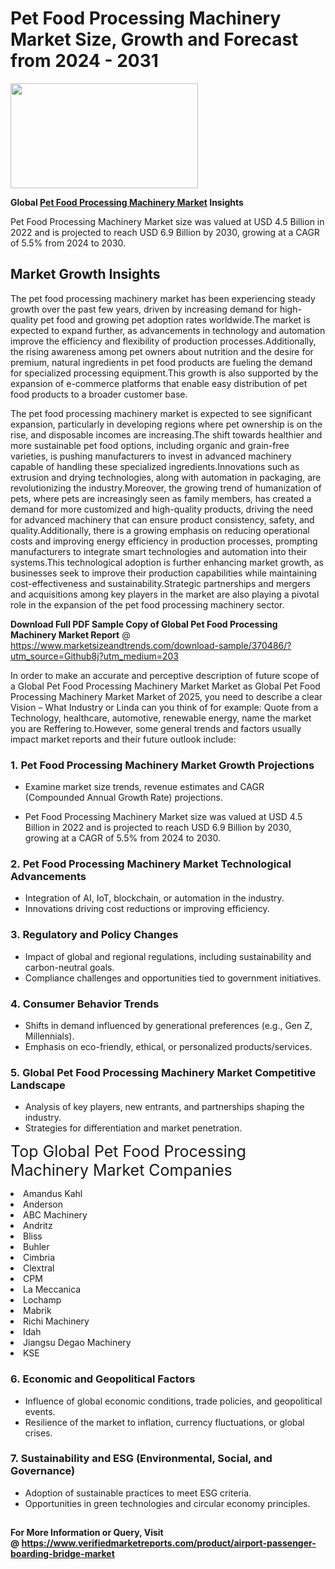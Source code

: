 <H1>Pet Food Processing Machinery Market Size, Growth and Forecast from 2024 - 2031</H1><img class="aligncenter size-medium wp-image-584254" src="https://thirdeyenews.in/wp-content/uploads/2024/09/Global-Market-Research-300x168.jpeg" alt="" width="300" height="168" /><p><strong>Global&nbsp;<a href="https://www.marketsizeandtrends.com/download-sample/370486/?utm_source=Github8j?utm_medium=203">Pet Food Processing Machinery Market</a> Insights</strong></p><p>Pet Food Processing Machinery Market size was valued at USD 4.5 Billion in 2022 and is projected to reach USD 6.9 Billion by 2030, growing at a CAGR of 5.5% from 2024 to 2030.</p><p><h2>Market Growth Insights</h2> <p>The pet food processing machinery market has been experiencing steady growth over the past few years, driven by increasing demand for high-quality pet food and growing pet adoption rates worldwide.The market is expected to expand further, as advancements in technology and automation improve the efficiency and flexibility of production processes.Additionally, the rising awareness among pet owners about nutrition and the desire for premium, natural ingredients in pet food products are fueling the demand for specialized processing equipment.This growth is also supported by the expansion of e-commerce platforms that enable easy distribution of pet food products to a broader customer base.</p> <p>The pet food processing machinery market is expected to see significant expansion, particularly in developing regions where pet ownership is on the rise, and disposable incomes are increasing.The shift towards healthier and more sustainable pet food options, including organic and grain-free varieties, is pushing manufacturers to invest in advanced machinery capable of handling these specialized ingredients.Innovations such as extrusion and drying technologies, along with automation in packaging, are revolutionizing the industry.Moreover, the growing trend of humanization of pets, where pets are increasingly seen as family members, has created a demand for more customized and high-quality products, driving the need for advanced machinery that can ensure product consistency, safety, and quality.Additionally, there is a growing emphasis on reducing operational costs and improving energy efficiency in production processes, prompting manufacturers to integrate smart technologies and automation into their systems.This technological adoption is further enhancing market growth, as businesses seek to improve their production capabilities while maintaining cost-effectiveness and sustainability.Strategic partnerships and mergers and acquisitions among key players in the market are also playing a pivotal role in the expansion of the pet food processing machinery sector.<p><span class=""><strong>Download Full PDF Sample Copy of Global Pet Food Processing Machinery Market Report</strong> @ <a href="https://www.marketsizeandtrends.com/download-sample/370486/?utm_source=Github8j?utm_medium=203" target="_blank">https://www.marketsizeandtrends.com/download-sample/370486/?utm_source=Github8j?utm_medium=203</a></span></p><p>In order to make an accurate and perceptive description of future scope of a Global&nbsp;Pet Food Processing Machinery Market Market as Global&nbsp;Pet Food Processing Machinery Market Market of 2025, you need to describe a clear Vision &ndash; What Industry or Linda can you think of for example: Quote from a Technology, healthcare, automotive, renewable energy, name the market you are Reffering to.However, some general trends and factors usually impact market reports and their future outlook include:</p><h3>1.&nbsp;<strong>Pet Food Processing Machinery Market Growth Projections</strong></h3><ul><li>Examine market size trends, revenue estimates and CAGR (Compounded Annual Growth Rate) projections.</li><li><p>Pet Food Processing Machinery Market size was valued at USD 4.5 Billion in 2022 and is projected to reach USD 6.9 Billion by 2030, growing at a CAGR of 5.5% from 2024 to 2030.</p></li></ul><h3>2.&nbsp;<strong>Pet Food Processing Machinery Market Technological Advancements</strong></h3><ul><li>Integration of AI, IoT, blockchain, or automation in the industry.</li><li>Innovations driving cost reductions or improving efficiency.</li></ul><h3>3.&nbsp;<strong>Regulatory and Policy Changes</strong></h3><ul><li>Impact of global and regional regulations, including sustainability and carbon-neutral goals.</li><li>Compliance challenges and opportunities tied to government initiatives.</li></ul><h3>4.&nbsp;<strong>Consumer Behavior Trends</strong></h3><ul><li>Shifts in demand influenced by generational preferences (e.g., Gen Z, Millennials).</li><li>Emphasis on eco-friendly, ethical, or personalized products/services.</li></ul><h3>5.&nbsp;<strong>Global Pet Food Processing Machinery Market Competitive Landscape</strong></h3><ul><li>Analysis of key players, new entrants, and partnerships shaping the industry.</li><li>Strategies for differentiation and market penetration.</li></ul><p data-pm-slice="1 1 []"><span style="color: inherit; font-family: inherit; font-size: 25px;">Top Global Pet Food Processing Machinery Market Companies</span></p><div class="" data-test-id=""><p><li>Amandus Kahl</li><li> Anderson</li><li> ABC Machinery</li><li> Andritz</li><li> Bliss</li><li> Buhler</li><li> Cimbria</li><li> Clextral</li><li> CPM</li><li> La Meccanica</li><li> Lochamp</li><li> Mabrik</li><li> Richi Machinery</li><li> Idah</li><li> Jiangsu Degao Machinery</li><li> KSE</li></p></div><h3>6.&nbsp;<strong>Economic and Geopolitical Factors</strong></h3><ul><li>Influence of global economic conditions, trade policies, and geopolitical events.</li><li>Resilience of the market to inflation, currency fluctuations, or global crises.</li></ul><h3>7.&nbsp;<strong>Sustainability and ESG (Environmental, Social, and Governance)</strong></h3><ul><li>Adoption of sustainable practices to meet ESG criteria.</li><li>Opportunities in green technologies and circular economy principles.</li></ul><h2><strong style="font-size: 14px;">For More Information or Query, Visit @&nbsp;</strong><a style="background-color: #ffffff; font-size: 14px;" href="https://www.marketsizeandtrends.com/report/pet-food-processing-machinery-market/" target="_blank">https://www.verifiedmarketreports.com/product/airport-passenger-boarding-bridge-market</a></h2>